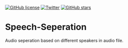 [![GitHub license](https://img.shields.io/github/license/therc01/MR-net)](https://github.com/therc01/MR-net/blob/main/LICENSE)
[![Twitter](https://img.shields.io/twitter/follow/therc01.svg?label=Follow&style=social)](https://twitter.com/therc01)
[![GitHub stars](https://img.shields.io/github/stars/therc01/Speech-Seperation?logo=Github)](https://github.com/therc01/Speech-Seperation/stargazers)

# Speech-Seperation
Audio seperation based on different speakers in audio file. 
